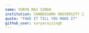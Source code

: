 ```yaml
---
name: SURYA RAJ SINGH 
institution: CHANDIGARH UNIVERSITY 🚩 
quote: "FAKE IT TILL YOU MAKE IT" 
github_user: suryarajsingh
---
```

